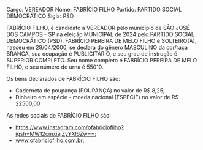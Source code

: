 Cargo: VEREADOR
Nome: FABRÍCIO FILHO
Partido: PARTIDO SOCIAL DEMOCRÁTICO
Sigla: PSD

FABRÍCIO FILHO, é candidato a VEREADOR pelo município de SÃO JOSÉ DOS CAMPOS - SP na eleição MUNICIPAL de 2024 pelo PARTIDO SOCIAL DEMOCRÁTICO (PSD).
FABRÍCIO PEREIRA DE MELO FILHO é SOLTEIRO(A), nasceu em 29/04/2000, se declara do gênero MASCULINO da cor/raça BRANCA, sua ocupação é PUBLICITÁRIO, e seu grau de instrução é SUPERIOR COMPLETO.
Seu nome completo é FABRÍCIO PEREIRA DE MELO FILHO, e seu número de urna é 55010.

Os bens declarados de FABRÍCIO FILHO são: 
- Caderneta de poupança (POUPANÇA) no valor de R$ 8,25;
- Dinheiro em espécie - moeda nacional (ESPECIE) no valor de R$ 22500,00

As redes sociais de FABRÍCIO FILHO são:
- https://www.instagram.com/ofabriciofilho?igsh=MW12cmxiajZyYXl6Zw==;
- www.ofabriciofilho.com.br;